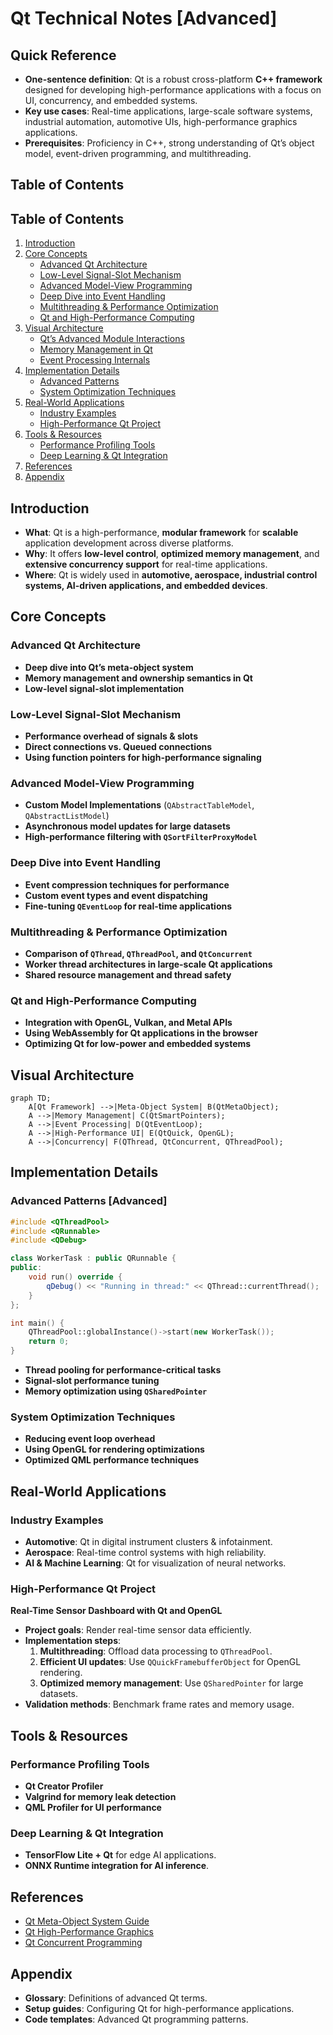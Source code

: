 # Qt Technical Notes [Advanced]
<!-- [A high-level architectural diagram showcasing advanced Qt concepts such as signal-slot internals, event-driven architecture, multithreading with QThreadPool, and integration with external libraries like OpenGL and WebAssembly.] -->

## Quick Reference
- **One-sentence definition**: Qt is a robust cross-platform **C++ framework** designed for developing high-performance applications with a focus on UI, concurrency, and embedded systems.
- **Key use cases**: Real-time applications, large-scale software systems, industrial automation, automotive UIs, high-performance graphics applications.
- **Prerequisites**: Proficiency in C++, strong understanding of Qt’s object model, event-driven programming, and multithreading.

## Table of Contents
## Table of Contents
1. [Introduction](#introduction)
2. [Core Concepts](#core-concepts)
   - [Advanced Qt Architecture](#advanced-qt-architecture)
   - [Low-Level Signal-Slot Mechanism](#low-level-signal-slot-mechanism)
   - [Advanced Model-View Programming](#advanced-model-view-programming)
   - [Deep Dive into Event Handling](#deep-dive-into-event-handling)
   - [Multithreading & Performance Optimization](#multithreading--performance-optimization)
   - [Qt and High-Performance Computing](#qt-and-high-performance-computing)
3. [Visual Architecture](#visual-architecture)
   - [Qt’s Advanced Module Interactions](#qts-advanced-module-interactions)
   - [Memory Management in Qt](#memory-management-in-qt)
   - [Event Processing Internals](#event-processing-internals)
4. [Implementation Details](#implementation-details)
   - [Advanced Patterns](#advanced-patterns)
   - [System Optimization Techniques](#system-optimization-techniques)
5. [Real-World Applications](#real-world-applications)
   - [Industry Examples](#industry-examples)
   - [High-Performance Qt Project](#high-performance-qt-project)
6. [Tools & Resources](#tools--resources)
   - [Performance Profiling Tools](#performance-profiling-tools)
   - [Deep Learning & Qt Integration](#deep-learning--qt-integration)
7. [References](#references)
8. [Appendix](#appendix)

## Introduction
- **What**: Qt is a high-performance, **modular framework** for **scalable** application development across diverse platforms.
- **Why**: It offers **low-level control**, **optimized memory management**, and **extensive concurrency support** for real-time applications.
- **Where**: Qt is widely used in **automotive, aerospace, industrial control systems, AI-driven applications, and embedded devices**.

## Core Concepts
### Advanced Qt Architecture
- **Deep dive into Qt’s meta-object system**
- **Memory management and ownership semantics in Qt**
- **Low-level signal-slot implementation**

### Low-Level Signal-Slot Mechanism
- **Performance overhead of signals & slots**
- **Direct connections vs. Queued connections**
- **Using function pointers for high-performance signaling**

### Advanced Model-View Programming
- **Custom Model Implementations** (`QAbstractTableModel`, `QAbstractListModel`)
- **Asynchronous model updates for large datasets**
- **High-performance filtering with `QSortFilterProxyModel`**

### Deep Dive into Event Handling
- **Event compression techniques for performance**
- **Custom event types and event dispatching**
- **Fine-tuning `QEventLoop` for real-time applications**

### Multithreading & Performance Optimization
- **Comparison of `QThread`, `QThreadPool`, and `QtConcurrent`**
- **Worker thread architectures in large-scale Qt applications**
- **Shared resource management and thread safety**

### Qt and High-Performance Computing
- **Integration with OpenGL, Vulkan, and Metal APIs**
- **Using WebAssembly for Qt applications in the browser**
- **Optimizing Qt for low-power and embedded systems**

## Visual Architecture
```mermaid
graph TD;
    A[Qt Framework] -->|Meta-Object System| B(QtMetaObject);
    A -->|Memory Management| C(QtSmartPointers);
    A -->|Event Processing| D(QtEventLoop);
    A -->|High-Performance UI| E(QtQuick, OpenGL);
    A -->|Concurrency| F(QThread, QtConcurrent, QThreadPool);
```

## Implementation Details
### Advanced Patterns [Advanced]
```cpp
#include <QThreadPool>
#include <QRunnable>
#include <QDebug>

class WorkerTask : public QRunnable {
public:
    void run() override {
        qDebug() << "Running in thread:" << QThread::currentThread();
    }
};

int main() {
    QThreadPool::globalInstance()->start(new WorkerTask());
    return 0;
}
```
- **Thread pooling for performance-critical tasks**
- **Signal-slot performance tuning**
- **Memory optimization using `QSharedPointer`**

### System Optimization Techniques
- **Reducing event loop overhead**
- **Using OpenGL for rendering optimizations**
- **Optimized QML performance techniques**

## Real-World Applications
### Industry Examples
- **Automotive**: Qt in digital instrument clusters & infotainment.
- **Aerospace**: Real-time control systems with high reliability.
- **AI & Machine Learning**: Qt for visualization of neural networks.

### High-Performance Qt Project
**Real-Time Sensor Dashboard with Qt and OpenGL**
- **Project goals**: Render real-time sensor data efficiently.
- **Implementation steps**:
  1. **Multithreading**: Offload data processing to `QThreadPool`.
  2. **Efficient UI updates**: Use `QQuickFramebufferObject` for OpenGL rendering.
  3. **Optimized memory management**: Use `QSharedPointer` for large datasets.
- **Validation methods**: Benchmark frame rates and memory usage.

## Tools & Resources
### Performance Profiling Tools
- **Qt Creator Profiler**
- **Valgrind for memory leak detection**
- **QML Profiler for UI performance**

### Deep Learning & Qt Integration
- **TensorFlow Lite + Qt** for edge AI applications.
- **ONNX Runtime integration for AI inference**.

## References
- [Qt Meta-Object System Guide](https://doc.qt.io/qt-5/qmetaobject.html)
- [Qt High-Performance Graphics](https://doc.qt.io/qt-5/qtopengl.html)
- [Qt Concurrent Programming](https://doc.qt.io/qt-5/threads.html)

## Appendix
- **Glossary**: Definitions of advanced Qt terms.
- **Setup guides**: Configuring Qt for high-performance applications.
- **Code templates**: Advanced Qt programming patterns.

